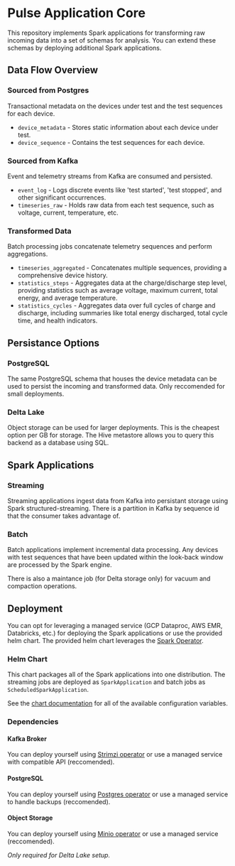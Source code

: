 # Pulse Application Core

This repository implements Spark applications for transforming raw incoming data into a set of schemas for analysis. You can extend these schemas by deploying additional Spark applications.

## Data Flow Overview

### Sourced from Postgres

Transactional metadata on the devices under test and the test sequences for each device.

- `device_metadata` - Stores static information about each device under test.
- `device_sequence` - Contains the test sequences for each device.

### Sourced from Kafka

Event and telemetry streams from Kafka are consumed and persisted.

- `event_log` - Logs discrete events like 'test started', 'test stopped', and other significant occurrences.
- `timeseries_raw` - Holds raw data from each test sequence, such as voltage, current, temperature, etc.

### Transformed Data

Batch processing jobs concatenate telemetry sequences and perform aggregations.

- `timeseries_aggregated` - Concatenates multiple sequences, providing a comprehensive device history.
- `statistics_steps` - Aggregates data at the charge/discharge step level, providing statistics such as average voltage, maximum current, total energy, and average temperature.
- `statistics_cycles` - Aggregates data over full cycles of charge and discharge, including summaries like total energy discharged, total cycle time, and health indicators.

## Persistance Options

### PostgreSQL

The same PostgreSQL schema that houses the device metadata can be used to persist the incoming and transformed data. Only reccomended for small deployments.

### Delta Lake

Object storage can be used for larger deployments. This is the cheapest option per GB for storage. The Hive metastore allows you to query this backend as a database using SQL.

## Spark Applications

### Streaming

Streaming applications ingest data from Kafka into persistant storage using Spark structured-streaming. There is a partition in Kafka by sequence id that the consumer takes advantage of.

### Batch

Batch applications implement incremental data processing. Any devices with test sequences that have been updated within the look-back window are processed by the Spark engine.

There is also a maintance job (for Delta storage only) for vacuum and compaction operations.

## Deployment

You can opt for leveraging a managed service (GCP Dataproc, AWS EMR, Databricks, etc.) for deploying the Spark applications or use the provided helm chart. The provided helm chart leverages the [Spark Operator](https://github.com/kubeflow/spark-operator).

### Helm Chart

This chart packages all of the Spark applications into one distribution. The streaming jobs are deployed as `SparkApplication` and batch jobs as `ScheduledSparkApplication`.

See the [chart documentation](LINKHERE) for all of the available configuration variables.

### Dependencies

#### Kafka Broker

You can deploy yourself using [Strimzi operator](https://github.com/strimzi/strimzi-kafka-operator) or use a managed service with compatible API (reccomended).

#### PostgreSQL

You can deploy yourself using [Postgres operator](https://github.com/zalando/postgres-operator) or use a managed service to handle backups (reccomended).

#### Object Storage

You can deploy yourself using [Minio operator](https://github.com/minio/operator) or use a managed service (reccomended).

*Only required for Delta Lake setup.*
